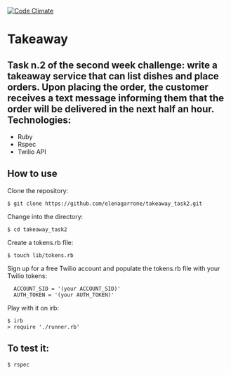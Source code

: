 [![Code Climate](https://codeclimate.com/repos/548c0aee695680642c000c37/badges/968477194000923c9dc3/gpa.svg)](https://codeclimate.com/repos/548c0aee695680642c000c37/feed)

Takeaway
======
Task n.2 of the second week challenge:
write a takeaway service that can list dishes and place orders. Upon placing the order, the customer receives a text message informing them that the order will be delivered in the next half an hour.
Technologies:
-----------
- Ruby
- Rspec
- Twilio API

How to use
----------
Clone the repository:
```shell
$ git clone https://github.com/elenagarrone/takeaway_task2.git
```
Change into the directory:
```shell
$ cd takeaway_task2
```
Create a tokens.rb file:
```shell
$ touch lib/tokens.rb
```
Sign up for a free Twilio account and populate the tokens.rb file with your Twilio tokens:
```shell
  ACCOUNT_SID = '(your ACCOUNT_SID)'
  AUTH_TOKEN = '(your AUTH_TOKEN)'
```
Play with it on irb:
```shell
$ irb
> require './runner.rb'
```

To test it:
----------
```shell
$ rspec
```
